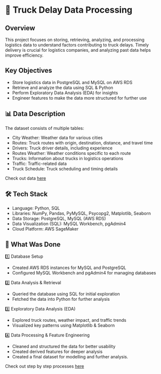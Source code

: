 # 🚛 Truck Delay Data Processing
## Overview

This project focuses on storing, retrieving, analyzing, and processing logistics data to understand factors contributing to truck delays. 
Timely delivery is crucial for logistics companies, and analyzing past data helps improve efficiency.

## Key Objectives
-  Store logistics data in PostgreSQL and MySQL on AWS RDS
-  Retrieve and analyze the data using SQL & Python
-  Perform Exploratory Data Analysis (EDA) for insights
-  Engineer features to make the data more structured for further use

## 📊 Data Description
The dataset consists of multiple tables:

- City Weather: Weather data for various cities
- Routes: Truck routes with origin, destination, distance, and travel time
- Drivers: Truck driver details, including experience
- Routes Weather: Weather conditions specific to each route
- Trucks: Information about trucks in logistics operations
- Traffic: Traffic-related data
- Truck Schedule: Truck scheduling and timing details

Check out data [here]()

## 🛠 Tech Stack

- Language: Python, SQL
- Libraries: NumPy, Pandas, PyMySQL, Psycopg2, Matplotlib, Seaborn
- Data Storage: PostgreSQL, MySQL (AWS RDS)
- Data Visualization (SQL): MySQL Workbench, pgAdmin4
- Cloud Platform: AWS SageMaker
  
## 🚀 What Was Done
1️⃣ Database Setup
-  Created AWS RDS instances for MySQL and PostgreSQL
-  Configured MySQL Workbench and pgAdmin4 for managing databases

2️⃣ Data Analysis & Retrieval
-  Queried the database using SQL for initial exploration
-  Fetched the data into Python for further analysis

3️⃣ Exploratory Data Analysis (EDA)
-  Explored truck routes, weather impact, and traffic trends
-  Visualized key patterns using Matplotlib & Seaborn

4️⃣ Data Processing & Feature Engineering
-  Cleaned and structured the data for better usability
-  Created derived features for deeper analysis
- Created a final dataset for modelling and further analysis.

Check out step by step processes [here]()



